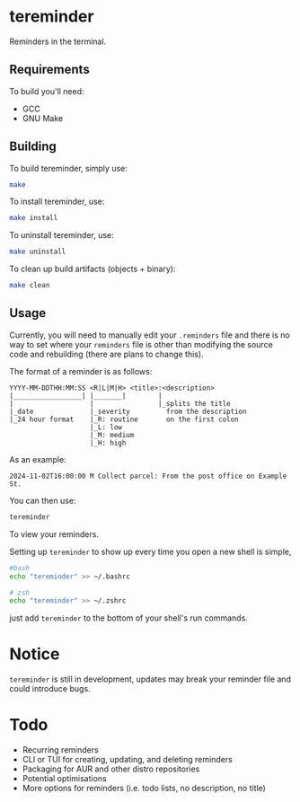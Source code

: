 # tereminder
Reminders in the terminal.

## Requirements
To build you'll need:
- GCC
- GNU Make

## Building
To build tereminder, simply use:
```bash
make
```

To install tereminder, use:
```bash
make install
```

To uninstall tereminder, use:
```bash
make uninstall
```

To clean up build artifacts (objects + binary):
```bash
make clean
```

## Usage
Currently, you will need to manually edit your `.reminders` file
and there is no way to set where your `reminders` file is other
than modifying the source code and rebuilding (there are plans
to change this).

The format of a reminder is as follows:
```
YYYY-MM-DDTHH:MM:SS <R|L|M|H> <title>:<description>
|_________________| |_______|        |
|                   |                |_splits the title
|_date              |_severity         from the description
|_24 hour format    |_R: routine       on the first colon
                    |_L: low
                    |_M: medium
                    |_H: high
```

As an example:
```
2024-11-02T16:00:00 M Collect parcel: From the post office on Example St.
```

You can then use:
```bash
tereminder
```
To view your reminders.

Setting up `tereminder` to show up every time you open a new shell is simple,
```bash
#bash
echo "tereminder" >> ~/.bashrc

# zsh
echo "tereminder" >> ~/.zshrc
```
just add `tereminder` to the bottom of your shell's run commands.

# Notice
`tereminder` is still in development, updates may break your reminder file
and could introduce bugs.

# Todo
- Recurring reminders
- CLI or TUI for creating, updating, and deleting reminders
- Packaging for AUR and other distro repositories
- Potential optimisations
- More options for reminders (i.e. todo lists, no description, no title)
